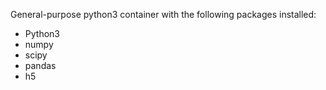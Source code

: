 General-purpose python3 container with the following packages installed:
* Python3
* numpy
* scipy
* pandas
* h5
